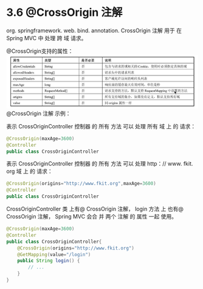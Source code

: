 # 3.6 @CrossOrigin 注解

org. springframework. web. bind. annotation. CrossOrigin 注解 用于 在 Spring MVC 中 处理 跨 域 请求。

@CrossOrigin支持的属性：![](/assets/@CrossOrigin支持的属性.png)@CrossOrigin 注解 示例：

表示 CrossOriginController 控制器 的 所有 方法 可以 处理 所有 域 上 的 请求：

```java
@CrossOrigin(maxAge=3600)
@Controller
public class CrossOriginController
```

表示 CrossOriginController 控制器 的 所有 方法 可以 处理 http：// www. fkit. org 域 上 的 请求：

```java
@CrossOrigin(origins="http://www.fkit.org",maxAge=3600)
@Controller
public class CrossOriginController
```

CrossOriginController 类 上有@ CrossOrigin 注解， login 方法 上 也有@ CrossOrigin 注解， Spring MVC 会合 并 两个 注解 的 属性 一起 使用。

```java
@CrossOrigin(maxAge=3600)
@Controller
public class CrossOriginController{
    @CrossOrigin(origins="http://www.fkit.org")
    @GetMapping(value="/login")
    public String login() {
        // ...
    }
}
```



